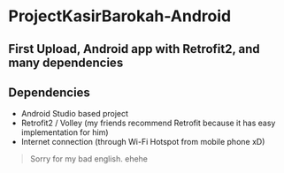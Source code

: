 # ProjectKasirBarokah-Android
First Upload, Android app with Retrofit2, and many dependencies
-

Dependencies
-
- Android Studio based project
- Retrofit2 / Volley (my friends recommend Retrofit because it has easy implementation for him)
- Internet connection (through Wi-Fi Hotspot from mobile phone xD)

> Sorry for my bad english. ehehe

